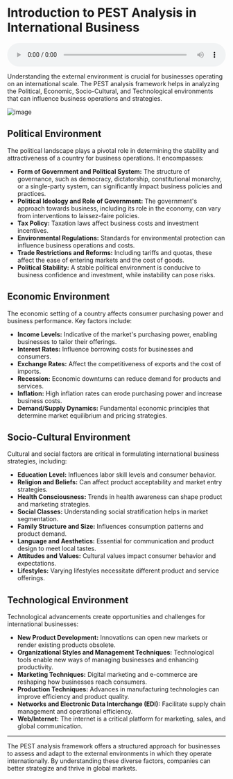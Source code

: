 
# Introduction to PEST Analysis in International Business

<audio controls style="width: 100%;">
  <source src="../../../../../audio/4th_sem/GB/Unit-1 Introduction to Global Business/1.t Political, Economic, Social-Cultural & Technological Environment.mp3" type="audio/mpeg">
  Your browser does not support the audio element.
</audio>


Understanding the external environment is crucial for businesses operating on an international scale. The PEST analysis framework helps in analyzing the Political, Economic, Socio-Cultural, and Technological environments that can influence business operations and strategies.

![image](https://github.com/Collegehive/Notes/assets/159722383/938c3812-def4-4e0d-8873-26a647545c91)


## Political Environment

The political landscape plays a pivotal role in determining the stability and attractiveness of a country for business operations. It encompasses:

- **Form of Government and Political System:** The structure of governance, such as democracy, dictatorship, constitutional monarchy, or a single-party system, can significantly impact business policies and practices.
- **Political Ideology and Role of Government:** The government's approach towards business, including its role in the economy, can vary from interventions to laissez-faire policies.
- **Tax Policy:** Taxation laws affect business costs and investment incentives.
- **Environmental Regulations:** Standards for environmental protection can influence business operations and costs.
- **Trade Restrictions and Reforms:** Including tariffs and quotas, these affect the ease of entering markets and the cost of goods.
- **Political Stability:** A stable political environment is conducive to business confidence and investment, while instability can pose risks.

## Economic Environment

The economic setting of a country affects consumer purchasing power and business performance. Key factors include:

- **Income Levels:** Indicative of the market's purchasing power, enabling businesses to tailor their offerings.
- **Interest Rates:** Influence borrowing costs for businesses and consumers.
- **Exchange Rates:** Affect the competitiveness of exports and the cost of imports.
- **Recession:** Economic downturns can reduce demand for products and services.
- **Inflation:** High inflation rates can erode purchasing power and increase business costs.
- **Demand/Supply Dynamics:** Fundamental economic principles that determine market equilibrium and pricing strategies.

## Socio-Cultural Environment

Cultural and social factors are critical in formulating international business strategies, including:

- **Education Level:** Influences labor skill levels and consumer behavior.
- **Religion and Beliefs:** Can affect product acceptability and market entry strategies.
- **Health Consciousness:** Trends in health awareness can shape product and marketing strategies.
- **Social Classes:** Understanding social stratification helps in market segmentation.
- **Family Structure and Size:** Influences consumption patterns and product demand.
- **Language and Aesthetics:** Essential for communication and product design to meet local tastes.
- **Attitudes and Values:** Cultural values impact consumer behavior and expectations.
- **Lifestyles:** Varying lifestyles necessitate different product and service offerings.

## Technological Environment

Technological advancements create opportunities and challenges for international businesses:

- **New Product Development:** Innovations can open new markets or render existing products obsolete.
- **Organizational Styles and Management Techniques:** Technological tools enable new ways of managing businesses and enhancing productivity.
- **Marketing Techniques:** Digital marketing and e-commerce are reshaping how businesses reach consumers.
- **Production Techniques:** Advances in manufacturing technologies can improve efficiency and product quality.
- **Networks and Electronic Data Interchange (EDI):** Facilitate supply chain management and operational efficiency.
- **Web/Internet:** The internet is a critical platform for marketing, sales, and global communication.

---

The PEST analysis framework offers a structured approach for businesses to assess and adapt to the external environments in which they operate internationally. By understanding these diverse factors, companies can better strategize and thrive in global markets.
